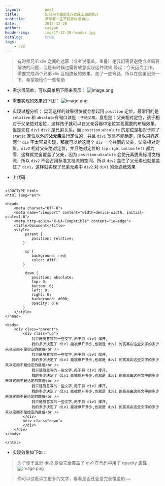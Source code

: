 ```yaml
---
layout:           post
title:            如何用下面的div遮蔽上面的div
subtitle:         原谅我一生不羁放纵爱自由
date:             2017-12-20
anthor:           caiyun
header-img:       img/17-12-20-header.jpg 
catalog:          true
tags:             
    - css
---
```



> 有时候兄弟 div 之间的遮蔽（或者说覆盖，重叠）是我们需要避免或者需要解决的问题，但是有时候也需要故意实现这种效果
> 缘起：今天因为工作，需要完成两个兄弟 div 互相遮蔽的效果，走了一些弯路，所以在这里记录一下，希望能给你一些帮助

* 需求很简单，可以简单用下图来表示：
![image.png](http://upload-images.jianshu.io/upload_images/6970677-7a588b4bcb5cfd21.png?imageMogr2/auto-orient/strip%7CimageView2/2/w/1240)

* 需要实现的效果如下图：
![image.png](http://upload-images.jianshu.io/upload_images/6970677-9c110968b32eb8ed.png?imageMogr2/auto-orient/strip%7CimageView2/2/w/1240)

* 实现过程分析：
实现这样的效果很快就会想起用 `position` 定位，最常用的是 `relative` 和 `absolute`有句口诀是：`子绝父相`，意思是：父亲相对定位，孩子相对于父亲绝对定位，这样孩子就可以在父亲容器中定位实现需要的布局效果，但是现在 `div1`  `div2` 是兄弟关系，而 `position:absolute` 的定位是相对于除了 `static` 定位以外的**父元素**进行定位的，并且 `div1` 宽高不能确定，所以只靠这两个 `div` 不太容易实现，那就可以给这两个 `div` 一个共同的父亲，父亲相对定位，`div2` 相对父亲绝对定位，并且绝对定位的 `top` `right` `bottom` `left` 都为零，这样就完全覆盖了父亲，因为 `position:absolute` 会使元素脱离标准文档流，所以 `div2` 不会占用标准文档流的空间，所以 `div2` 盖住了父元素也就是盖住了 `div1`，这样就实现了兄弟元素中 `div2` 对 `div1` 的全遮蔽效果

* 上代码

```

<!DOCTYPE html>
<html lang="en">

<head>
    <meta charset="UTF-8">
    <meta name="viewport" content="width=device-width, initial-scale=1.0">
    <meta http-equiv="X-UA-Compatible" content="ie=edge">
    <title>Document</title>
    <style>
        .parent {
            position: relative;
        }

        .up {
            background: red;
            color: #fff;
        }

        .down {
            position: absolute;
            top: 0;
            bottom: 0;
            left: 0;
            right: 0;
            background: #000;
            opacity: 0.6
        }
    </style>
</head>

<body>
    <div class="parent">
        <div class="up">
            我只是随意写的一些文字,用于将 div1 撑开,
            我的多少决定了 div1 能被撑开多少,也就是 div1 的宽高由这些文字的多少来决定而不是给定的数值<br />
            我只是随意写的一些文字,用于将 div1 撑开,
            我的多少决定了 div1 能被撑开多少,也就是 div1 的宽高由这些文字的多少来决定而不是给定的数值<br />
            我只是随意写的一些文字,用于将 div1 撑开,
            我的多少决定了 div1 能被撑开多少,也就是 div1 的宽高由这些文字的多少来决定而不是给定的数值<br />
            我只是随意写的一些文字,用于将 div1 撑开,
            我的多少决定了 div1 能被撑开多少,也就是 div1 的宽高由这些文字的多少来决定而不是给定的数值<br />
            我只是随意写的一些文字,用于将 div1 撑开,
            我的多少决定了 div1 能被撑开多少,也就是 div1 的宽高由这些文字的多少来决定而不是给定的数值<br />
        </div>
        <div class="down">
        </div>
    </div>
</body>

</html>

```

* 实现效果如下如：
> 为了便于区分 div2 是否完全覆盖了 div1 在代码中用了 opacity 属性
![image.png](http://upload-images.jianshu.io/upload_images/6970677-3266d9f1d2f23773.png?imageMogr2/auto-orient/strip%7CimageView2/2/w/1240)


> 你可以试着添加更多的文字，看看是否还会是完全覆盖的~~


